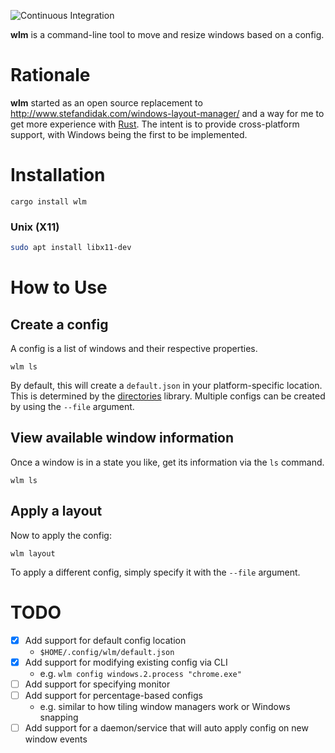 ![Continuous Integration](https://github.com/erichschroeter/window-layout-manager/workflows/Continuous%20Integration/badge.svg)

**wlm** is a command-line tool to move and resize windows based on a config.

# Rationale

**wlm** started as an open source replacement to http://www.stefandidak.com/windows-layout-manager/ and a way for me to get more experience with [Rust](https://www.rust-lang.org/).
The intent is to provide cross-platform support, with Windows being the first to be implemented.

# Installation

    cargo install wlm

### Unix (X11)

```bash
sudo apt install libx11-dev
```

# How to Use

## Create a config

A config is a list of windows and their respective properties.

    wlm ls

By default, this will create a `default.json` in your platform-specific location.
This is determined by the [directories](https://crates.io/crates/directories) library.
Multiple configs can be created by using the `--file` argument.

## View available window information

Once a window is in a state you like, get its information via the `ls` command.

    wlm ls

## Apply a layout

Now to apply the config:

    wlm layout

To apply a different config, simply specify it with the `--file` argument.

# TODO

- [x] Add support for default config location
    - `$HOME/.config/wlm/default.json`
- [x] Add support for modifying existing config via CLI
    - e.g. `wlm config windows.2.process "chrome.exe"`
- [ ] Add support for specifying monitor
- [ ] Add support for percentage-based configs
    - e.g. similar to how tiling window managers work or Windows snapping
- [ ] Add support for a daemon/service that will auto apply config on new window events
